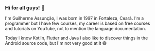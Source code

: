 ### Hi for all guys! 👋

I'm Guilherme Assunção, I was born in 1997 in Fortaleza, Ceará. I'm a programmer but I have few courses, my career is based on free courses and tutorials on YouTube, not to mention the language documentation.

Today I know Kotlin, Flutter and Java
I also like to discover things in the Android source code, but I'm not very good at it 😄
